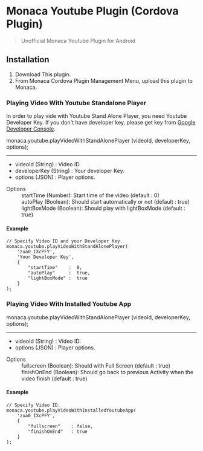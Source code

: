 # Monaca Youtube Plugin (Cordova Plugin)

> Unofficial Monaca Youtube Plugin for Android


## Installation


1. Download This plugin.
2. From Monaca Cordova Plugin Management Menu, upload this plugin to Monaca.


### Playing Video With Youtube Standalone Player

In order to play vide with Youtube Stand Alone Player, you need Youtube Developer Key. If you don't have developer key, please get key from <a href="https://developers.google.com/youtube/android/player/register" target="_blank">Google Developer Console</a>.


monaca.youtube.playVideoWithStandAlonePlayer (videoId, developerKey, options);
***

* videoId (String) : Video ID.
* developerKey (String) : Your developer Key.
* options (JSON) : Player options.

<dl>
  <dt>Options</dt>
  	<dd>startTime (Number): Start time of the video (default : 0)</dd>
  	<dd>autoPlay (Boolean): Should start automatically or not (default : true)</dd>
  	<dd>lightBoxMode (Boolean): Should play with lightBoxMode (default : true)</dd>
</dl>


#### Example


           
	// Specify Video ID and your Developer Key.
	monaca.youtube.playVideoWithStandAlonePlayer(
		'zua0_IXcPFY',
		'Your Developer Key',
		{
			"startTime"    :  0,
			"autoPlay"     :  true,
			"lightBoxMode" :  true
		}
	);



### Playing Video With Installed Youtube App


monaca.youtube.playVideoWithStandAlonePlayer (videoId, developerKey, options);
***

* videoId (String) : Video ID.
* options (JSON) : Player options.

<dl>
  <dt>Options</dt>
  	<dd>fullscreen (Boolean): Should with Full Screen (default : true)</dd>
  	<dd>finishOnEnd (Boolean): Should go back to previous Activity when the video finish (default : true)</dd>
</dl>


#### Example

	
	// Specify Video ID.
	monaca.youtube.playVideoWithInstalledYoutubeApp(
		'zua0_IXcPFY',
		{
			"fullscreen"    : false,
			"finishOnEnd"   : true
		}
	);
	
	




